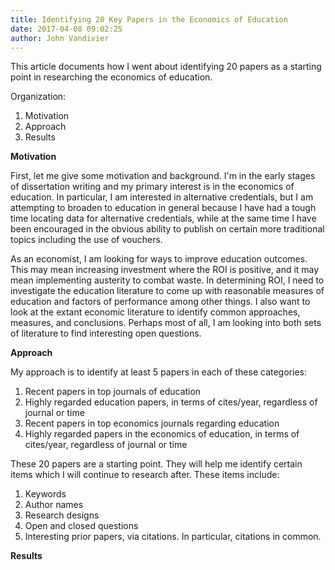 ```yaml
---
title: Identifying 20 Key Papers in the Economics of Education
date: 2017-04-08 09:02:25
author: John Vandivier
---
```




This article documents how I went about identifying 20 papers as a starting point in researching the economics of education.

Organization:
<ol>
 	<li>Motivation</li>
 	<li>Approach</li>
 	<li>Results</li>
</ol>
<strong>Motivation</strong>

First, let me give some motivation and background. I'm in the early stages of dissertation writing and my primary interest is in the economics of education. In particular, I am interested in alternative credentials, but I am attempting to broaden to education in general because I have had a tough time locating data for alternative credentials, while at the same time I have been encouraged in the obvious ability to publish on certain more traditional topics including the use of vouchers.

As an economist, I am looking for ways to improve education outcomes. This may mean increasing investment where the ROI is positive, and it may mean implementing austerity to combat waste. In determining ROI, I need to investigate the education literature to come up with reasonable measures of education and factors of performance among other things. I also want to look at the extant economic literature to identify common approaches, measures, and conclusions. Perhaps most of all, I am looking into both sets of literature to find interesting open questions.

<strong>Approach</strong>

My approach is to identify at least 5 papers in each of these categories:
<ol>
 	<li>Recent papers in top journals of education</li>
 	<li>Highly regarded education papers, in terms of cites/year, regardless of journal or time</li>
 	<li>Recent papers in top economics journals regarding education</li>
 	<li>Highly regarded papers in the economics of education, in terms of cites/year, regardless of journal or time</li>
</ol>
These 20 papers are a starting point. They will help me identify certain items which I will continue to research after. These items include:
<ol>
 	<li>Keywords</li>
 	<li>Author names</li>
 	<li>Research designs</li>
 	<li>Open and closed questions</li>
 	<li>Interesting prior papers, via citations. In particular, citations in common.</li>
</ol>
<strong>Results</strong>

&nbsp;